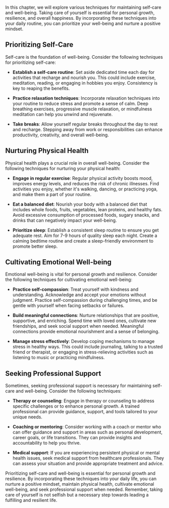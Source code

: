 
In this chapter, we will explore various techniques for maintaining self-care and well-being. Taking care of yourself is essential for personal growth, resilience, and overall happiness. By incorporating these techniques into your daily routine, you can prioritize your well-being and nurture a positive mindset.

## Prioritizing Self-Care

Self-care is the foundation of well-being. Consider the following techniques for prioritizing self-care:

- **Establish a self-care routine**: Set aside dedicated time each day for activities that recharge and nourish you. This could include exercise, meditation, reading, or engaging in hobbies you enjoy. Consistency is key to reaping the benefits.
    
- **Practice relaxation techniques**: Incorporate relaxation techniques into your routine to reduce stress and promote a sense of calm. Deep breathing exercises, progressive muscle relaxation, or mindfulness meditation can help you unwind and rejuvenate.
    
- **Take breaks**: Allow yourself regular breaks throughout the day to rest and recharge. Stepping away from work or responsibilities can enhance productivity, creativity, and overall well-being.
    

## Nurturing Physical Health

Physical health plays a crucial role in overall well-being. Consider the following techniques for nurturing your physical health:

- **Engage in regular exercise**: Regular physical activity boosts mood, improves energy levels, and reduces the risk of chronic illnesses. Find activities you enjoy, whether it's walking, dancing, or practicing yoga, and make them a part of your routine.
    
- **Eat a balanced diet**: Nourish your body with a balanced diet that includes whole foods, fruits, vegetables, lean proteins, and healthy fats. Avoid excessive consumption of processed foods, sugary snacks, and drinks that can negatively impact your well-being.
    
- **Prioritize sleep**: Establish a consistent sleep routine to ensure you get adequate rest. Aim for 7-9 hours of quality sleep each night. Create a calming bedtime routine and create a sleep-friendly environment to promote better sleep.
    

## Cultivating Emotional Well-being

Emotional well-being is vital for personal growth and resilience. Consider the following techniques for cultivating emotional well-being:

- **Practice self-compassion**: Treat yourself with kindness and understanding. Acknowledge and accept your emotions without judgment. Practice self-compassion during challenging times, and be gentle with yourself when facing setbacks or failures.
    
- **Build meaningful connections**: Nurture relationships that are positive, supportive, and enriching. Spend time with loved ones, cultivate new friendships, and seek social support when needed. Meaningful connections provide emotional nourishment and a sense of belonging.
    
- **Manage stress effectively**: Develop coping mechanisms to manage stress in healthy ways. This could include journaling, talking to a trusted friend or therapist, or engaging in stress-relieving activities such as listening to music or practicing mindfulness.
    

## Seeking Professional Support

Sometimes, seeking professional support is necessary for maintaining self-care and well-being. Consider the following techniques:

- **Therapy or counseling**: Engage in therapy or counseling to address specific challenges or to enhance personal growth. A trained professional can provide guidance, support, and tools tailored to your unique needs.
    
- **Coaching or mentoring**: Consider working with a coach or mentor who can offer guidance and support in areas such as personal development, career goals, or life transitions. They can provide insights and accountability to help you thrive.
    
- **Medical support**: If you are experiencing persistent physical or mental health issues, seek medical support from healthcare professionals. They can assess your situation and provide appropriate treatment and advice.
    

Prioritizing self-care and well-being is essential for personal growth and resilience. By incorporating these techniques into your daily life, you can nurture a positive mindset, maintain physical health, cultivate emotional well-being, and seek professional support when needed. Remember, taking care of yourself is not selfish but a necessary step towards leading a fulfilling and resilient life.
